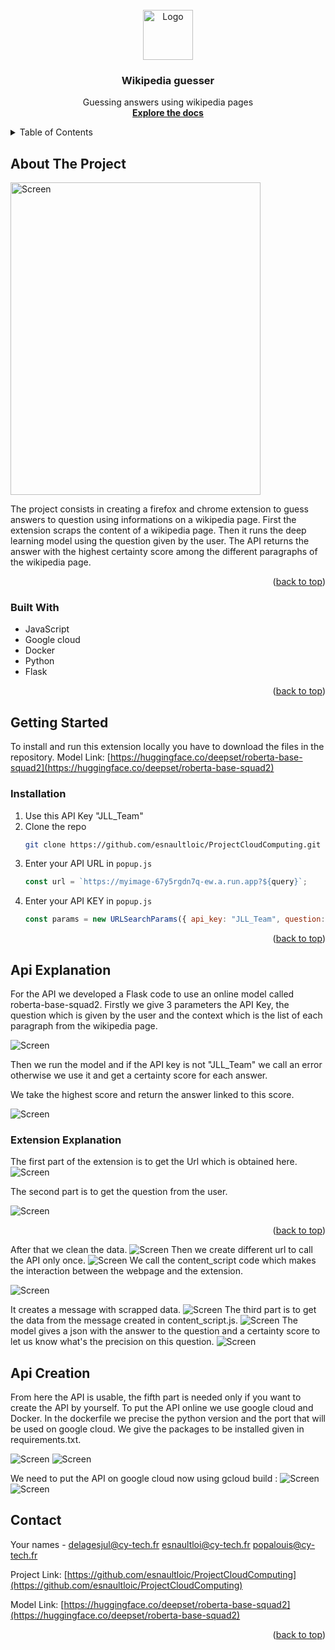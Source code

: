 <div id="top"></div>

<!-- PROJECT LOGO -->
<br />
<div align="center">
  <a href="https://github.com/github_username/repo_name">
    <img src="images/logo.png" alt="Logo" width="80" height="80">
  </a>

<h3 align="center">Wikipedia guesser</h3>

  <p align="center">
    Guessing answers using wikipedia pages
    <br />
    <a href="https://github.com/esnaultloic/ProjectCloudComputing"><strong>Explore the docs</strong></a>
    <br />
  </p>
</div>



<!-- TABLE OF CONTENTS -->
<details>
  <summary>Table of Contents</summary>
  <ol>
    <li>
      <a href="#about-the-project">About The Project</a>
      <ul>
        <li><a href="#built-with">Built With</a></li>
      </ul>
    </li>
    <li>
      <a href="#getting-started">Getting Started</a>
      <ul>
        <li><a href="#installation">Installation</a></li>
      </ul>
    </li>
    <li><a href="#api-explanation">API explanation</a></li>
    <li><a href="#extension-explanation">Extension explanation</a></li>
    <li><a href="#api-creation">API Creation</a></li>
    <li><a href="#contact">Contact</a></li>
    
  </ol>
</details>



<!-- ABOUT THE PROJECT -->
## About The Project

<img src="images/SsCloudComputing.png" alt="Screen" width="400" height="500">

The project consists in creating a firefox and chrome extension to guess answers to question using informations on a wikipedia page.
First the extension scraps the content of a wikipedia page.
Then it runs the deep learning model using the question given by the user.
The API returns the answer with the highest certainty score among the different paragraphs of the wikipedia page.
<p align="right">(<a href="#top">back to top</a>)</p>



### Built With

* JavaScript
* Google cloud
* Docker
* Python
* Flask

<p align="right">(<a href="#top">back to top</a>)</p>

<!-- GETTING STARTED -->
## Getting Started

To install and run this extension locally you have to download the files in the repository.
Model Link: [https://huggingface.co/deepset/roberta-base-squad2](https://huggingface.co/deepset/roberta-base-squad2)

### Installation

1. Use this API Key "JLL_Team"
2. Clone the repo
   ```sh
   git clone https://github.com/esnaultloic/ProjectCloudComputing.git
   ```
3. Enter your API URL in `popup.js`
   ```js
   const url = `https://myimage-67y5rgdn7q-ew.a.run.app?${query}`;
   ```
4. Enter your API KEY in `popup.js`
   ```js
   const params = new URLSearchParams({ api_key: "JLL_Team", question: question, context: context });
   ```
<p align="right">(<a href="#top">back to top</a>)</p>

<!-- CODE EXPLANATION -->
## Api Explanation

For the API we developed a Flask code to use an online model called roberta-base-squad2.
Firstly we give 3 parameters the API Key, the question which is given by the user and the context which is the list of each paragraph from the wikipedia page.

<img src="images/SsAPIParameters.png" alt="Screen">

Then we run the model and if the API key is not "JLL_Team" we call an error otherwise we use it and get a certainty score for each answer.

We take the highest score and return the answer linked to this score.

<img src="images/SsAPIAnswer.png" alt="Screen">

### Extension Explanation

The first part of the extension is to get the Url which is obtained here.
<img src="images/SsGetUrl.png" alt="Screen">

The second part is to get the question from the user.

<img src="images/SsQuestion.png" alt="Screen">
<p align="right">(<a href="#top">back to top</a>)</p>

After that we clean the data.
<img src="images/SsCleanData.png" alt="Screen">
Then we create different url to call the API only once.
<img src="images/SsCallAPI.png" alt="Screen">
We call the content_script code which makes the interaction between the webpage and the extension.

<img src="images/SsContentscript.png" alt="Screen">

It creates a message with scrapped data.
<img src="images/SsContentscript2.png" alt="Screen">
The third part is to get the data from the message created in content_script.js.
<img src="images/SsGetData.png" alt="Screen">
The model gives a json with the answer to the question and a certainty score to let us know what's the precision on this question.
<img src="images/SsGetAnswer.png" alt="Screen">



<!-- API CREATION -->
## Api Creation
From here the API is usable, the fifth part is needed only if you want to create the API by yourself.
To put the API online we use google cloud and Docker. 
In the dockerfile we precise the python version and the port that will be used on google cloud. We give the packages to be installed given in requirements.txt.

<img src="images/SsDocker.png" alt="Screen">

<img src="images/SsRequirements.png" alt="Screen">

We need to put the API on google cloud now using gcloud build :
<img src="images/SsGcloudBuild.png" alt="Screen">
<img src="images/SsGcloudBuilded.png" alt="Screen">
<!-- CONTACT -->
## Contact

Your names - delagesjul@cy-tech.fr esnaultloi@cy-tech.fr popalouis@cy-tech.fr

Project Link: [https://github.com/esnaultloic/ProjectCloudComputing](https://github.com/esnaultloic/ProjectCloudComputing)

Model Link: [https://huggingface.co/deepset/roberta-base-squad2](https://huggingface.co/deepset/roberta-base-squad2)

<p align="right">(<a href="#top">back to top</a>)</p>
